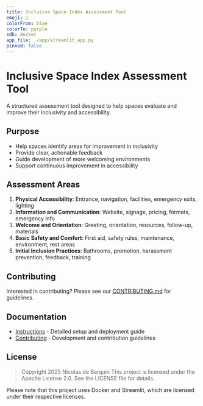 ```yaml
---
title: Inclusive Space Index Assessment Tool
emoji: 🌈
colorFrom: blue
colorTo: purple
sdk: docker
app_file: ./app/streamlit_app.py
pinned: false
---
```


# Inclusive Space Index Assessment Tool

A structured assessment tool designed to help spaces evaluate and improve their inclusivity and accessibility.

## Purpose

- Help spaces identify areas for improvement in inclusivity
- Provide clear, actionable feedback
- Guide development of more welcoming environments
- Support continuous improvement in accessibility

## Assessment Areas

1. **Physical Accessibility**: Entrance, navigation, facilities, emergency exits, lighting
2. **Information and Communication**: Website, signage, pricing, formats, emergency info
3. **Welcome and Orientation**: Greeting, orientation, resources, follow-up, materials
4. **Basic Safety and Comfort**: First aid, safety rules, maintenance, environment, rest areas
5. **Initial Inclusion Practices**: Bathrooms, promotion, harassment prevention, feedback, training

## Contributing

Interested in contributing? Please see our [CONTRIBUTING.md](CONTRIBUTING.md) for guidelines.

## Documentation

- [Instructions](INSTRUCTIONS.md) - Detailed setup and deployment guide
- [Contributing](CONTRIBUTING.md) - Development and contribution guidelines

## License

> Copyright 2025 Nicolas de Barquin
> This project is licensed under the Apache License 2.0. See the LICENSE file for details.

Please note that this project uses Docker and Streamlit, which are licensed under their respective licenses.
